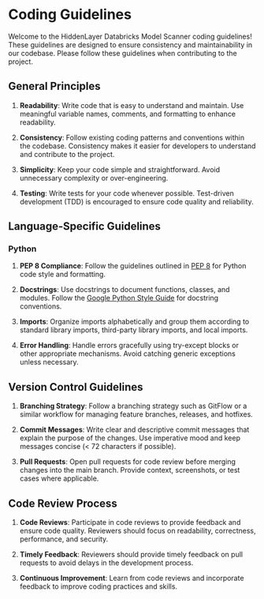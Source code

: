 # Coding Guidelines

Welcome to the HiddenLayer Databricks Model Scanner coding guidelines! These guidelines are designed to ensure consistency and maintainability in our codebase. Please follow these guidelines when contributing to the project.

## General Principles

1. **Readability**: Write code that is easy to understand and maintain. Use meaningful variable names, comments, and formatting to enhance readability.

2. **Consistency**: Follow existing coding patterns and conventions within the codebase. Consistency makes it easier for developers to understand and contribute to the project.

3. **Simplicity**: Keep your code simple and straightforward. Avoid unnecessary complexity or over-engineering.

4. **Testing**: Write tests for your code whenever possible. Test-driven development (TDD) is encouraged to ensure code quality and reliability.

## Language-Specific Guidelines

### Python

1. **PEP 8 Compliance**: Follow the guidelines outlined in [PEP 8](https://www.python.org/dev/peps/pep-0008/) for Python code style and formatting.

2. **Docstrings**: Use docstrings to document functions, classes, and modules. Follow the [Google Python Style Guide](https://google.github.io/styleguide/pyguide.html#38-comments-and-docstrings) for docstring conventions.

3. **Imports**: Organize imports alphabetically and group them according to standard library imports, third-party library imports, and local imports.

4. **Error Handling**: Handle errors gracefully using try-except blocks or other appropriate mechanisms. Avoid catching generic exceptions unless necessary.

## Version Control Guidelines

1. **Branching Strategy**: Follow a branching strategy such as GitFlow or a similar workflow for managing feature branches, releases, and hotfixes.

2. **Commit Messages**: Write clear and descriptive commit messages that explain the purpose of the changes. Use imperative mood and keep messages concise (< 72 characters if possible).

3. **Pull Requests**: Open pull requests for code review before merging changes into the main branch. Provide context, screenshots, or test cases where applicable.

## Code Review Process

1. **Code Reviews**: Participate in code reviews to provide feedback and ensure code quality. Reviewers should focus on readability, correctness, performance, and security.

2. **Timely Feedback**: Reviewers should provide timely feedback on pull requests to avoid delays in the development process.

3. **Continuous Improvement**: Learn from code reviews and incorporate feedback to improve coding practices and skills.
